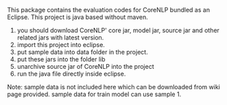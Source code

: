 This package contains the evaluation codes for CoreNLP bundled as an
Eclipse.  This project is java based without maven.
1. you should download CoreNLP' core jar, model jar, source jar and other related jars with latest version.
2. import this project into eclipse.
3. put sample data into data folder in the project.
4. put these jars into the folder lib
5. unarchive source jar of CoreNLP into the project
4. run the java file directly inside eclipse.


Note: sample data is not included here which can be downloaded from wiki page provided.
      sample data for train model can use sample 1.